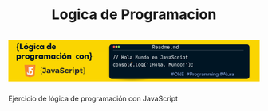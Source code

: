 <div align="center">
  <h1 align="center">
    Logica de Programacion 
    <br />
    <br />
    <a href="#">
      <img src="Images/Banner JavaScript para Github.png">
    </a>
  </h1>
</div>
Ejercicio de lógica de programación con JavaScript
